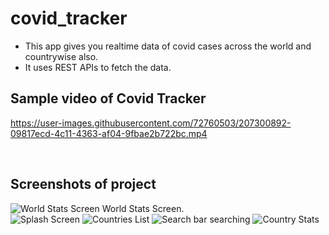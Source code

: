 # covid_tracker
* This app gives you realtime data of covid cases across the world and countrywise also. <br />
* It uses REST APIs to fetch the data.<br />

## Sample video of Covid Tracker


https://user-images.githubusercontent.com/72760503/207300892-09817ecd-4c11-4363-af04-9fbae2b722bc.mp4


<br />

## Screenshots of project

![World Stats Screen](https://user-images.githubusercontent.com/72760503/207289303-fbeac480-a077-416f-a848-b9d650fcd936.jpg)
World Stats Screen.
<br>
![Splash Screen](https://user-images.githubusercontent.com/72760503/207289313-f97e201a-df92-404a-8f0d-c5212c93a1cf.jpg)
![Countries List](https://user-images.githubusercontent.com/72760503/207289298-4a03c997-4dff-47a7-aad3-c31c1d5acf45.jpg)
![Search bar searching](https://user-images.githubusercontent.com/72760503/207289292-f846df5d-53dd-4176-89b9-a9fe0e6ec9b2.jpg)
![Country Stats](https://user-images.githubusercontent.com/72760503/207289280-24ccf3e4-470a-484a-9ed7-f639a1de8454.jpg)


